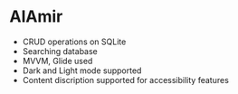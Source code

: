 # AlAmir
- CRUD operations on SQLite 
- Searching database
- MVVM, Glide used 
- Dark and Light mode supported
- Content discription supported for accessibility features
